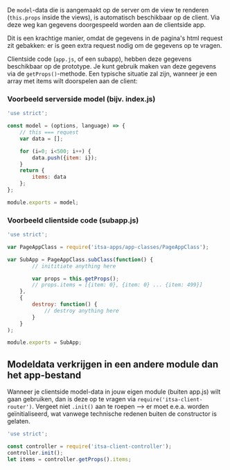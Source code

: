 De `model`-data die is aangemaakt op de server om de view te renderen (`this.props` inside the views), is automatisch beschikbaar op de client. Via deze weg kan gegevens doorgespeeld worden aan de clientside app.

Dit is een krachtige manier, omdat de gegevens in de pagina's html request zit gebakken: er is geen extra request nodig om de gegevens op te vragen.

Clientside code (`app.js`, of een subapp), hebben deze gegevens beschikbaar op de prototype. Je kunt gebruik maken van deze gegevens via de `getProps()`-methode. Een typische situatie zal zijn, wanneer je een array met items wilt doorspelen aan de client:

### Voorbeeld serverside model (bijv. index.js)
```js
'use strict';

const model = (options, language) => {
    // this === request
    var data = [];

    for (i=0; i<500; i++) {
        data.push({item: i});
    }
    return {
        items: data
    };
};

module.exports = model;
```

### Voorbeeld clientside code (subapp.js)
```js
'use strict';

var PageAppClass = require('itsa-apps/app-classes/PageAppClass');

var SubApp = PageAppClass.subClass(function() {
        // inititiate anything here

        var props = this.getProps();
        // props.items = [{item: 0}, {item: 0} ... {item: 499}]
    },
    {
        destroy: function() {
            // destroy anything here
        }
    }
);

module.exports = SubApp;
```

## Modeldata verkrijgen in een andere module dan het app-bestand
Wanneer je clientside model-data in jouw eigen module (buiten app.js) wilt gaan gebruiken, dan is deze op te vragen via `require('itsa-client-router')`. Vergeet niet `.init()` aan te roepen --> er moet e.e.a. worden geïnitialiseerd, wat vanwege technische redenen buiten de constructor is gelaten.

```js
'use strict';

const controller = require('itsa-client-controller');
controller.init();
let items = controller.getProps().items;
```